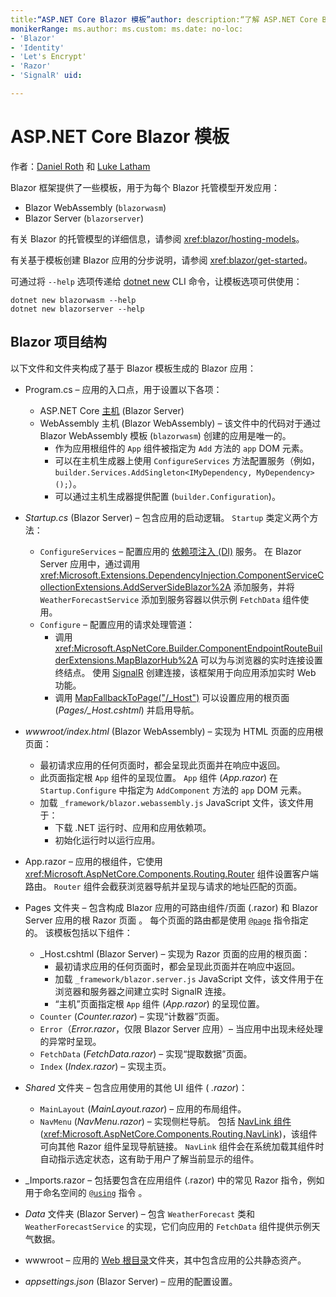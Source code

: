 ```yaml
---
title:“ASP.NET Core Blazor 模板”author: description:“了解 ASP.NET Core Blazor 应用模板和 Blazor 项目结构。”
monikerRange: ms.author: ms.custom: ms.date: no-loc:
- 'Blazor'
- 'Identity'
- 'Let's Encrypt'
- 'Razor'
- 'SignalR' uid: 

---
```

# <a name="aspnet-core-blazor-templates"></a>ASP.NET Core Blazor 模板

作者：[Daniel Roth](https://github.com/danroth27) 和 [Luke Latham](https://github.com/guardrex)

Blazor 框架提供了一些模板，用于为每个 Blazor 托管模型开发应用：

* Blazor WebAssembly (`blazorwasm`)
* Blazor Server (`blazorserver`)

有关 Blazor 的托管模型的详细信息，请参阅 <xref:blazor/hosting-models>。

有关基于模板创建 Blazor 应用的分步说明，请参阅 <xref:blazor/get-started>。

可通过将 `--help` 选项传递给 [dotnet new](/dotnet/core/tools/dotnet-new) CLI 命令，让模板选项可供使用：

```dotnetcli
dotnet new blazorwasm --help
dotnet new blazorserver --help
```

## <a name="blazor-project-structure"></a>Blazor 项目结构

以下文件和文件夹构成了基于 Blazor 模板生成的 Blazor 应用：

* Program.cs &ndash; 应用的入口点，用于设置以下各项：

  * ASP.NET Core [主机](xref:fundamentals/host/generic-host) (Blazor Server)
  * WebAssembly 主机 (Blazor WebAssembly) &ndash; 该文件中的代码对于通过 Blazor WebAssembly 模板 (`blazorwasm`) 创建的应用是唯一的。
    * 作为应用根组件的 `App` 组件被指定为 `Add` 方法的 `app` DOM 元素。
    * 可以在主机生成器上使用 `ConfigureServices` 方法配置服务（例如，`builder.Services.AddSingleton<IMyDependency, MyDependency>();`）。
    * 可以通过主机生成器提供配置 (`builder.Configuration`)。

* *Startup.cs* (Blazor Server) &ndash; 包含应用的启动逻辑。 `Startup` 类定义两个方法：

  * `ConfigureServices` &ndash; 配置应用的 [ 依赖项注入 (DI)](xref:fundamentals/dependency-injection) 服务。 在 Blazor Server 应用中，通过调用 <xref:Microsoft.Extensions.DependencyInjection.ComponentServiceCollectionExtensions.AddServerSideBlazor%2A> 添加服务，并将 `WeatherForecastService` 添加到服务容器以供示例 `FetchData` 组件使用。
  * `Configure` &ndash; 配置应用的请求处理管道：
    * 调用 <xref:Microsoft.AspNetCore.Builder.ComponentEndpointRouteBuilderExtensions.MapBlazorHub%2A> 可以为与浏览器的实时连接设置终结点。 使用 [SignalR](xref:signalr/introduction) 创建连接，该框架用于向应用添加实时 Web 功能。
    * 调用 [MapFallbackToPage("/_Host")](xref:Microsoft.AspNetCore.Builder.RazorPagesEndpointRouteBuilderExtensions.MapFallbackToPage*) 可以设置应用的根页面 (*Pages/_Host.cshtml*) 并启用导航。

* *wwwroot/index.html* (Blazor WebAssembly) &ndash; 实现为 HTML 页面的应用根页面：
  * 最初请求应用的任何页面时，都会呈现此页面并在响应中返回。
  * 此页面指定根 `App` 组件的呈现位置。 `App` 组件 (*App.razor*) 在 `Startup.Configure` 中指定为 `AddComponent` 方法的 `app` DOM 元素。
  * 加载 `_framework/blazor.webassembly.js` JavaScript 文件，该文件用于：
    * 下载 .NET 运行时、应用和应用依赖项。
    * 初始化运行时以运行应用。

* App.razor &ndash; 应用的根组件，它使用 <xref:Microsoft.AspNetCore.Components.Routing.Router> 组件设置客户端路由。 `Router` 组件会截获浏览器导航并呈现与请求的地址匹配的页面。

* Pages 文件夹 &ndash; 包含构成 Blazor 应用的可路由组件/页面 (.razor) 和 Blazor Server 应用的根 Razor 页面 。 每个页面的路由都是使用 [`@page`](xref:mvc/views/razor#page) 指令指定的。 该模板包括以下组件：
  * _Host.cshtml (Blazor Server) &ndash; 实现为 Razor 页面的应用的根页面：
    * 最初请求应用的任何页面时，都会呈现此页面并在响应中返回。
    * 加载 `_framework/blazor.server.js` JavaScript 文件，该文件用于在浏览器和服务器之间建立实时 SignalR 连接。
    * “主机”页面指定根 `App` 组件 (*App.razor*) 的呈现位置。
  * `Counter` (*Counter.razor*) &ndash; 实现“计数器”页面。
  * `Error`（*Error.razor*，仅限 Blazor Server 应用）&ndash; 当应用中出现未经处理的异常时呈现。
  * `FetchData` (*FetchData.razor*) &ndash; 实现“提取数据”页面。
  * `Index` (*Index.razor*) &ndash; 实现主页。

* *Shared* 文件夹 &ndash; 包含应用使用的其他 UI 组件 ( *.razor*)：
  * `MainLayout` (*MainLayout.razor*) &ndash; 应用的布局组件。
  * `NavMenu` (*NavMenu.razor*) &ndash; 实现侧栏导航。 包括 [NavLink 组件](xref:blazor/routing#navlink-component) (<xref:Microsoft.AspNetCore.Components.Routing.NavLink>)，该组件可向其他 Razor 组件呈现导航链接。 `NavLink` 组件会在系统加载其组件时自动指示选定状态，这有助于用户了解当前显示的组件。

* _Imports.razor &ndash; 包括要包含在应用组件 (.razor) 中的常见 Razor 指令，例如用于命名空间的 [`@using`](xref:mvc/views/razor#using) 指令 。

* *Data* 文件夹 (Blazor Server) &ndash; 包含 `WeatherForecast` 类和 `WeatherForecastService` 的实现，它们向应用的 `FetchData` 组件提供示例天气数据。

* wwwroot &ndash; 应用的 [Web 根目录](xref:fundamentals/index#web-root)文件夹，其中包含应用的公共静态资产。

* *appsettings.json* (Blazor Server) &ndash; 应用的配置设置。

